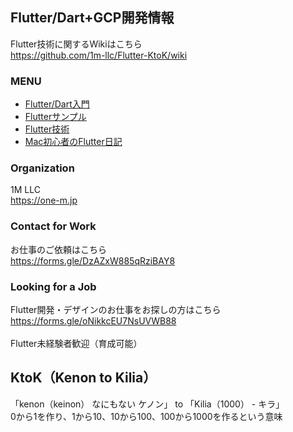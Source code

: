 ## Flutter/Dart+GCP開発情報

Flutter技術に関するWikiはこちら<br>
https://github.com/1m-llc/Flutter-KtoK/wiki

### MENU

* <a href="https://github.com/1m-llc/Flutter-KtoK/wiki/Flutter-Dart%E5%85%A5%E9%96%80">Flutter/Dart入門</a>
* <a href="https://github.com/1m-llc/Flutter-KtoK/wiki/Flutter%E3%82%B5%E3%83%B3%E3%83%97%E3%83%AB">Flutterサンプル</a>
* <a href="https://github.com/1m-llc/Flutter-KtoK/wiki/Flutter%E6%8A%80%E8%A1%93">Flutter技術</a>
* <a href="https://github.com/1m-llc/Flutter-KtoK/wiki/Mac%E5%88%9D%E5%BF%83%E8%80%85%E3%81%AEFlutter%E6%97%A5%E8%A8%98">Mac初心者のFlutter日記</a>

### Organization

1M LLC<br>
https://one-m.jp

### Contact for Work

お仕事のご依頼はこちら<br>
https://forms.gle/DzAZxW885qRziBAY8<br>

### Looking for a Job

Flutter開発・デザインのお仕事をお探しの方はこちら<br>
https://forms.gle/oNikkcEU7NsUVWB88<br>
<br>
Flutter未経験者歓迎（育成可能）<br>

## KtoK（Kenon to Kilia）

「kenon（keinon） なにもない ケノン」 to 「Kilia（1000） - キラ」<br>
0から1を作り、1から10、10から100、100から1000を作るという意味<br>


